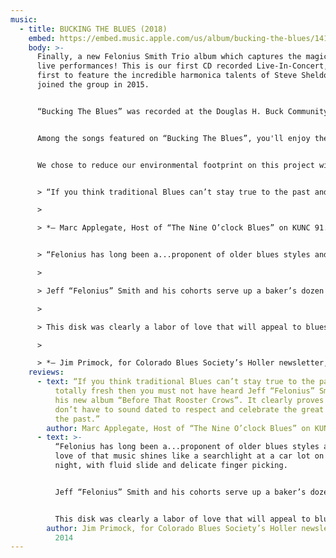 ```yaml
---
music:
  - title: BUCKING THE BLUES (2018)
    embed: https://embed.music.apple.com/us/album/bucking-the-blues/1417351829?app=music
    body: >-
      Finally, a new Felonius Smith Trio album which captures the magic of our
      live performances! This is our first CD recorded Live-In-Concert, and our
      first to feature the incredible harmonica talents of Steve Sheldon, who
      joined the group in 2015. 


      “Bucking The Blues” was recorded at the Douglas H. Buck Community Recreation Center in Littleton, Colorado on February 23, 2018. It was an evening which found the band in top form and the audience in high spirits. The album boasts 16 of our most requested songs, and captures a 75 minute concert on one disc! 


      Among the songs featured on “Bucking The Blues”, you'll enjoy the soulful vocals and nifty slide guitar work of Felonius Smith on the opening track, “Prodigal Son”; the dueling melodies of slide guitar and harmonica in a unique arrangement of “St. Louis Blues”. Four songs are propelled by the big toot of J. Scott Johnson's sousaphone, including “Down By The Riverside”, “Jealous Hearted Woman”, “Your Feet's Too Big” - and “Jelly Roll Baker” with the sousaphone laying down a mean rhumba beat! On “Spoonful”, the extended, improvised interplay between harmonica and baritone slide guitar is remarkable, as is the ominous growl of the upright bass played with a bow. Another treat is the vocal duet and funky tone of the 1930's National resonator mandolin on the jug band classic “Viola Lee Blues”; and finally a rip-roaring arrangement of the Blind Willie McTell standard “Statesboro Blues”. 


      We chose to reduce our environmental footprint on this project with a simple CD sleeve packaging. Click [HERE](https://feloniussmith.com/files/BuckLinerNotes2018.pdf) to view complete liner notes for all the details about the songs, instruments, plus art and production credits.


      > “If you think traditional Blues can’t stay true to the past and still be totally fresh then you must not have heard Jeff “Felonius” Smith and his new album “Before That Rooster Crows”. It clearly proves that you don’t have to sound dated to respect and celebrate the great music of the past.”

      >

      > *– Marc Applegate, Host of “The Nine O’clock Blues” on KUNC 91.5FM* 


      > “Felonius has long been a...proponent of older blues styles and his love of that music shines like a searchlight at a car lot on a cloudy night, with fluid slide and delicate finger picking.

      >

      > Jeff “Felonius” Smith and his cohorts serve up a baker’s dozen blues tunes in pre-WWII style, including six originals, and the emphasis is on fun....

      >

      > This disk was clearly a labor of love that will appeal to blues fans who enjoy unamplified music played on the porch or street corner...Count me in. ”

      >

      > *– Jim Primock, for Colorado Blues Society’s Holler newsletter, Oct.-Nov. 2014*
    reviews:
      - text: “If you think traditional Blues can’t stay true to the past and still be
          totally fresh then you must not have heard Jeff “Felonius” Smith and
          his new album “Before That Rooster Crows”. It clearly proves that you
          don’t have to sound dated to respect and celebrate the great music of
          the past.”
        author: Marc Applegate, Host of “The Nine O’clock Blues” on KUNC 91.5FM
      - text: >-
          “Felonius has long been a...proponent of older blues styles and his
          love of that music shines like a searchlight at a car lot on a cloudy
          night, with fluid slide and delicate finger picking.


          Jeff “Felonius” Smith and his cohorts serve up a baker’s dozen blues tunes in pre-WWII style, including six originals, and the emphasis is on fun....


          This disk was clearly a labor of love that will appeal to blues fans who enjoy unamplified music played on the porch or street corner...Count me in. ”
        author: Jim Primock, for Colorado Blues Society’s Holler newsletter, Oct.-Nov.
          2014
---
```

